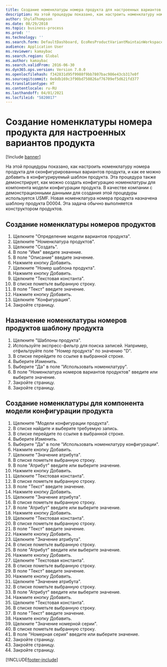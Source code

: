```yaml
---
title: Создание номенклатуры номера продукта для настроенных вариантов продукта
description: На этой процедуры показано, как настроить номенклатуру номера продукта для сконфигурированных вариантов продукта, и как ее можно добавить в конфигурируемый шаблон продукта.
author: ShylaThompson
ms.date: 08/29/2018
ms.topic: business-process
ms.prod: ''
ms.technology: ''
ms.search.form: DefaultDashboard, EcoResProductVariantMaintainWorkspace, EcoResNomenclature, EcoResProductListPage, EcoResProductDetails, PCProductConfigurationModelListPage, PCProductConfigurationModelDetails
audience: Application User
ms.reviewer: kamaybac
ms.search.region: Global
ms.author: kamaybac
ms.search.validFrom: 2016-06-30
ms.dyn365.ops.version: Version 7.0.0
ms.openlocfilehash: f342831d95f9988f9bb7807bac986e43cb317e0f
ms.sourcegitcommit: 0e8db169c3f90bd750826af76709ef5d621fd377
ms.translationtype: HT
ms.contentlocale: ru-RU
ms.lasthandoff: 04/01/2021
ms.locfileid: "5820017"
---
```

# <a name="create-a-product-number-nomenclature-for-configured-product-variants"></a>Создание номенклатуры номера продукта для настроенных вариантов продукта

[!include [banner](../../includes/banner.md)]

На этой процедуры показано, как настроить номенклатуру номера продукта для сконфигурированных вариантов продукта, и как ее можно добавить в конфигурируемый шаблон продукта. Эта процедура также демонстрирует, как можно создать конфигурацию номенклатуры для компонента модели конфигурации продукта. В качестве компании с демонстрационными данными для создания этой процедуры используется USMF. Новая номенклатура номера продукта назначена шаблону продукта D0004. Эта задача обычно выполняется конструктором продуктов.


## <a name="create-a-product-number-nomenclature"></a>Создание номенклатуры номеров продуктов
1. Щелкните "Определение модели вариантов продукта".
2. Щелкните "Номенклатура продуктов".
3. Щелкните "Создать".
4. В поле "Имя" введите значение.
5. В поле "Описание" введите значение.
6. Нажмите кнопку Добавить.
7. Щелкните "Номер шаблона продукта".
8. Нажмите кнопку Добавить.
9. Щелкните "Текстовая константа".
10. В списке пометьте выбранную строку.
11. В поле "Текст" введите значение.
12. Нажмите кнопку Добавить.
13. Щелкните "Конфигурация".
14. Закройте страницу.

## <a name="assign-the-product-number-nomenclature-to-a-product-master"></a>Назначение номенклатуры номеров продуктов шаблону продукта
1. Щелкните "Шаблоны продукта".
2. Используйте экспресс-фильтр для поиска записей. Например, отфильтруйте поле "Номер продукта" по значению "D".
3. В списке перейдите по ссылке в выбранной строке.
4. Выберите Изменить.
5. Выберите "Да" в поле "Использовать номенклатуру".
6. В поле "Номенклатура номеров вариантов продуктов" введите или выберите значение.
7. Закройте страницу.
8. Закройте страницу.

## <a name="create-nomenclature-for-a-product-configuration-model-component"></a>Создание номенклатуры для компонента модели конфигурации продукта
1. Щелкните "Модели конфигурации продукта".
2. В списке найдите и выберите требуемую запись.
3. В списке перейдите по ссылке в выбранной строке.
4. Выберите Изменить.
5. Выберите "Да" в поле "Использовать номенклатуру конфигурации".
6. Нажмите кнопку Добавить.
7. Щелкните "Значение атрибута".
8. В списке пометьте выбранную строку.
9. В поле "Атрибут" введите или выберите значение.
10. Нажмите кнопку Добавить.
11. Щелкните "Текстовая константа".
12. В списке пометьте выбранную строку.
13. В поле "Текст" введите значение.
14. Нажмите кнопку Добавить.
15. Щелкните "Значение атрибута".
16. В списке пометьте выбранную строку.
17. В поле "Атрибут" введите или выберите значение.
18. Нажмите кнопку Добавить.
19. Щелкните "Текстовая константа".
20. В списке пометьте выбранную строку.
21. В поле "Текст" введите значение.
22. Нажмите кнопку Добавить.
23. Щелкните "Значение атрибута".
24. В списке пометьте выбранную строку.
25. В поле "Атрибут" введите или выберите значение.
26. Нажмите кнопку Добавить.
27. Щелкните "Текстовая константа".
28. В списке пометьте выбранную строку.
29. В поле "Текст" введите значение.
30. Нажмите кнопку Добавить.
31. Щелкните "Значение атрибута".
32. В списке пометьте выбранную строку.
33. В поле "Атрибут" введите или выберите значение.
34. Нажмите кнопку Добавить.
35. Щелкните "Текстовая константа".
36. В списке пометьте выбранную строку.
37. В поле "Текст" введите значение.
38. Нажмите кнопку Добавить.
39. Щелкните "Значение номерной серии".
40. В списке пометьте выбранную строку.
41. В поле "Номерная серия" введите или выберите значение.
42. Закройте страницу.
43. Закройте страницу.
44. Закройте страницу.



[!INCLUDE[footer-include](../../../includes/footer-banner.md)]